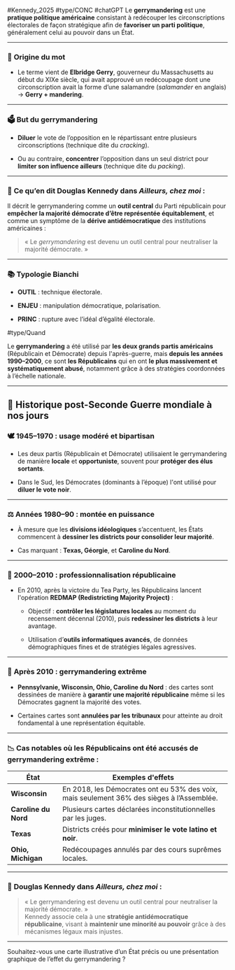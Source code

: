 #Kennedy_2025  #type/CONC 
#chatGPT 
Le **gerrymandering** est une **pratique politique américaine** consistant à redécouper les circonscriptions électorales de façon stratégique afin de **favoriser un parti politique**, généralement celui au pouvoir dans un État.

---

### 🧩 **Origine du mot**

- Le terme vient de **Elbridge Gerry**, gouverneur du Massachusetts au début du XIXe siècle, qui avait approuvé un redécoupage dont une circonscription avait la forme d’une salamandre (_salamander_ en anglais) → **Gerry + mandering**.
    

---

### 🗳️ **But du gerrymandering**

- **Diluer** le vote de l’opposition en le répartissant entre plusieurs circonscriptions (technique dite du _cracking_).
    
- Ou au contraire, **concentrer** l’opposition dans un seul district pour **limiter son influence ailleurs** (technique dite du _packing_).
    

---

### 🧠 **Ce qu’en dit Douglas Kennedy dans _Ailleurs, chez moi_** :

Il décrit le gerrymandering comme un **outil central** du Parti républicain pour **empêcher la majorité démocrate d’être représentée équitablement**, et comme un symptôme de la **dérive antidémocratique** des institutions américaines :

> « Le _gerrymandering_ est devenu un outil central pour neutraliser la majorité démocrate. »

---

### 📚 **Typologie Bianchi**

- **OUTIL** : technique électorale.
    
- **ENJEU** : manipulation démocratique, polarisation.
    
- **PRINC** : rupture avec l’idéal d’égalité électorale.
    


#type/Quand 

Le **gerrymandering** a été utilisé par **les deux grands partis américains** (Républicain et Démocrate) depuis l'après-guerre, mais **depuis les années 1990–2000**, ce sont **les Républicains** qui en ont **le plus massivement et systématiquement abusé**, notamment grâce à des stratégies coordonnées à l’échelle nationale.

---

## 📆 **Historique post-Seconde Guerre mondiale à nos jours**

### 🕊️ **1945–1970 : usage modéré et bipartisan**

- Les deux partis (Républicain et Démocrate) utilisaient le gerrymandering de manière **locale** et **opportuniste**, souvent pour **protéger des élus sortants**.
    
- Dans le Sud, les Démocrates (dominants à l’époque) l'ont utilisé pour **diluer le vote noir**.
    

---

### ⚖️ **Années 1980–90 : montée en puissance**

- À mesure que les **divisions idéologiques** s’accentuent, les États commencent à **dessiner les districts pour consolider leur majorité**.
    
- Cas marquant : **Texas, Géorgie**, et **Caroline du Nord**.
    

---

### 🧠 **2000–2010 : professionnalisation républicaine**

- En 2010, après la victoire du Tea Party, les Républicains lancent l'opération **REDMAP (Redistricting Majority Project)** :
    
    - Objectif : **contrôler les législatures locales** au moment du recensement décennal (2010), puis **redessiner les districts** à leur avantage.
        
    - Utilisation d’**outils informatiques avancés**, de données démographiques fines et de stratégies légales agressives.
        

---

### 🧨 **Après 2010 : gerrymandering extrême**

- **Pennsylvanie, Wisconsin, Ohio, Caroline du Nord** : des cartes sont dessinées de manière à **garantir une majorité républicaine** même si les Démocrates gagnent la majorité des votes.
    
- Certaines cartes sont **annulées par les tribunaux** pour atteinte au droit fondamental à une représentation équitable.
    

---

### 📉 **Cas notables où les Républicains ont été accusés de gerrymandering extrême** :

|État|Exemples d'effets|
|---|---|
|**Wisconsin**|En 2018, les Démocrates ont eu 53% des voix, mais seulement 36% des sièges à l’Assemblée.|
|**Caroline du Nord**|Plusieurs cartes déclarées inconstitutionnelles par les juges.|
|**Texas**|Districts créés pour **minimiser le vote latino et noir**.|
|**Ohio, Michigan**|Redécoupages annulés par des cours suprêmes locales.|

---

### 📌 **Douglas Kennedy dans _Ailleurs, chez moi_** :

> « Le gerrymandering est devenu un outil central pour neutraliser la majorité démocrate. »  
> Kennedy associe cela à une **stratégie antidémocratique républicaine**, visant à **maintenir une minorité au pouvoir** grâce à des mécanismes légaux mais injustes.

---

Souhaitez-vous une carte illustrative d’un État précis ou une présentation graphique de l’effet du gerrymandering ?